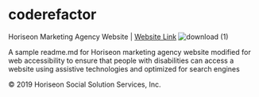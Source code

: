 # coderefactor

Horiseon Marketing Agency Website | [Website Link](https://dtm5169.github.io/coderefactor/.) 
![download (1)](https://user-images.githubusercontent.com/76463522/108456462-60a69200-723e-11eb-8f47-3a56348f2610.png)



A sample readme.md for Horiseon marketing agency website modified for web accessibility to ensure that people with disabilities can access a website using assistive technologies and optimized for search engines 

&copy; 2019 Horiseon Social Solution Services, Inc.
